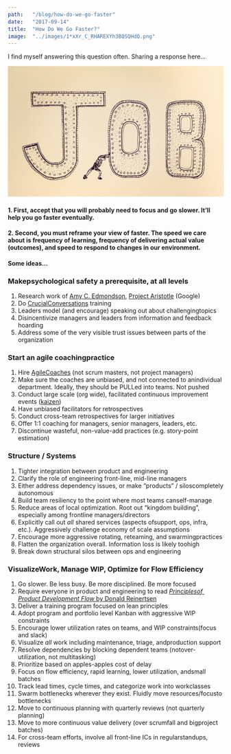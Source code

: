 ```yaml
---
path:	"/blog/how-do-we-go-faster"
date:	"2017-09-14"
title:	"How Do We Go Faster?"
image:	"../images/1*xXr_C_RHAREXYh3BQSQHdQ.png"
---
```


I find myself answering this question often. Sharing a response here…

![](../images/1*xXr_C_RHAREXYh3BQSQHdQ.png)

#### 1. First, accept that you will probably need to focus and go slower. It’ll help you go faster eventually.

#### 2. Second, you must reframe your view of faster. The speed we care about is frequency of learning, frequency of delivering actual value (outcomes), and speed to respond to changes in our environment.

#### Some ideas…

### Make​ ​​psychological​ ​safety​​ ​a​ ​prerequisite,​ ​at​ ​all​ ​levels

1. Research work of [Amy C. Edmondson](https://www.youtube.com/watch?v=LhoLuui9gX8), [Project Aristotle](https://rework.withgoogle.com/guides/understanding-team-effectiveness/steps/introduction/) (Google)
2. Do​ ​[Crucial​ ​Conversations](https://www.amazon.com/Crucial-Conversations-Talking-Stakes-Second/dp/1469266822)​ ​training
3. Leaders​ ​model​ ​(and​ ​encourage)​ ​speaking​ ​out​ ​about​ ​challenging​ ​topics
4. Disincentivize​ ​managers​ ​and​ ​leaders​ ​from​ ​information​ ​and​ ​feedback​ ​hoarding
5. Address​ ​some​ ​of​ ​the​ ​very​ ​visible​ ​trust​ ​issues​ ​between​ ​parts​ ​of​ ​the​ ​organization
### Start​ ​an​ ​agile​ ​coaching​ ​practice

1. Hire​ ​[Agile​ ​Coaches](http://www.agile-ux.com/2010/03/30/the-scrummaster-is-not-an-agile-coach/)​ ​(not​ ​scrum​ ​masters,​ ​not​ ​project​ ​managers)
2. Make​ ​sure​ ​the​ ​coaches​ ​are​ ​​unbiased​,​ ​and​ ​not​ ​connected​ ​to​ ​an​ ​individual​ ​department. Ideally, they should be PULLed into teams. Not pushed
3. Conduct​ ​large​ ​scale​ ​(org​ ​wide),​ ​facilitated​ ​continuous​ ​improvement​ ​events​ ​([k​aizen​](https://en.wikipedia.org/wiki/Kaizen))
4. Have​ ​unbiased​ ​facilitators​ ​for​ ​retrospectives
5. Conduct​ ​cross-team​ ​retrospectives​ ​for​ ​larger​ ​initiatives
6. Offer​ ​1:1​ ​coaching​ ​for​ ​managers,​ ​senior​ ​managers,​ ​leaders,​ ​etc.
7. Discontinue​ ​wasteful,​ ​non-value-add​ ​practices​ ​(e.g.​ ​story-point​ ​estimation)
### Structure​ ​/​ ​Systems

1. Tighter​ ​integration​ ​between​ ​product​ ​and​ ​engineering
2. Clarify​ ​the​ ​role​ ​of​ ​engineering​ ​front-line,​ ​mid-line​ ​managers
3. Either​ ​address​ ​dependency​ ​issues,​ ​or​ ​make​ ​“products”​ ​/​ ​silos​ ​completely​ ​autonomous
4. Build​ ​team​ ​resiliency​ ​to​ ​the​ ​point​ ​where​ ​most​ ​teams​ ​can​ ​self-manage
5. Reduce​ ​areas​ ​of​ ​local​ ​optimization​. Root​ ​out​ ​“kingdom​ ​building”,​ ​especially​ ​among​ ​frontline​ ​managers/directors
6. Explicitly​ ​call​ ​out​​ ​*all*​​ ​shared​ ​services​ ​(aspects​ ​of​ ​support,​ ​ops,​ ​infra,​ ​etc.). Aggressively challenge economy of scale assumptions
7. Encourage​ ​more​ ​aggressive​ ​rotating,​ ​​reteaming​,​ ​and​ ​swarming​ ​practices
8. Flatten​ ​the​ ​organization​ ​overall.​ ​Information​ ​loss​ ​is​ likely ​too​ ​high
9. Break​ ​down​ ​structural​ ​silos​ ​between​ ​ops​ ​and​ ​engineering
### Visualize​ ​Work,​ ​Manage​ ​WIP,​ ​Optimize​ ​for​ ​Flow​ ​Efficiency

1. Go slower. Be less busy. Be more disciplined. Be more focused
2. Require​ ​everyone​ ​in​ ​product​ ​and​ ​engineering​ ​to​ ​read​ [​​*Principles​ ​of​ ​Product​ ​Development​ ​Flow* by Donald Reinertsen](https://www.amazon.com/dp/B007TKU0O0/ref=dp-kindle-redirect?_encoding=UTF8&btkr=1)
3. Deliver​ ​a​ ​training​ ​program​ ​focused​ ​on​ ​lean​ ​principles
4. Adopt​ ​program​ ​and​ ​portfolio​ ​level​ ​Kanban​ ​with​ ​aggressive​ ​WIP​ ​constraints
5. Encourage​ ​lower​ ​utilization​ ​rates​ ​on​ ​teams,​ ​and​ ​WIP​ ​constraints​ ​(focus​ ​and​ ​slack)
6. Visualize​ ​​*all*​ ​​work​ ​including​ ​maintenance,​ ​triage,​ ​and​ ​production​ ​support
7. Resolve​ ​dependencies​ ​by​ ​blocking​ ​dependent​ ​teams​ ​(not​ ​over-utilization,​ ​not​ ​multitasking)
8. Prioritize​ ​based​ ​on​ ​apples-apples​ ​cost​ ​of​ ​delay​
9. Focus​ ​on​ ​flow​ ​efficiency,​ ​rapid learning, lower​ ​utilization,​ ​and​ ​small​ ​batches
10. Track​ ​lead​ ​times,​ ​cycle​ ​times,​ ​and​ ​categorize​ ​work​ ​into​ ​work​ ​classes
11. Swarm​ ​bottlenecks​ ​wherever​ ​they​ ​exist.​ ​Fluidly​ ​move​ ​resources/focus​ ​to​ ​bottlenecks
12. Move​ ​to​ ​continuous​ ​planning​ ​with​ ​quarterly​ ​reviews​ ​(not​ ​quarterly​ ​planning)
13. Move​ ​to​ ​more​ ​continuous​ ​value​ ​delivery​ ​(over​ ​scrumfall​ ​and​ ​big​ ​project​ ​batches)
14. For​ ​cross-team​ ​efforts,​ ​involve​ ​all​ ​front-line​ ​ICs​ ​in​ ​regular​ ​standups,​ ​reviews
